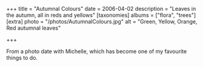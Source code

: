+++
title = "Autumnal Colours"
date = 2006-04-02
description = "Leaves in the autumn, all in reds and yellows"
[taxonomies]
albums = ["flora", "trees"]
[extra]
photo = "/photos/AutumnalColours.jpg"
alt = "Green, Yellow, Orange, Red autumnal leaves"

+++

From a photo date with Michelle, which has become one of my favourite things to do.
